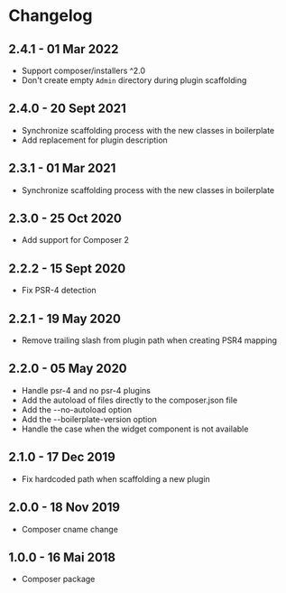 # Changelog ##

## 2.4.1 - 01 Mar 2022
* Support composer/installers ^2.0
* Don't create empty `Admin` directory during plugin scaffolding

## 2.4.0 - 20 Sept 2021
* Synchronize scaffolding process with the new classes in boilerplate
* Add replacement for plugin description

## 2.3.1 - 01 Mar 2021
* Synchronize scaffolding process with the new classes in boilerplate

## 2.3.0 - 25 Oct 2020
* Add support for Composer 2

## 2.2.2 - 15 Sept 2020
* Fix PSR-4 detection

## 2.2.1 - 19 May 2020
* Remove trailing slash from plugin path when creating PSR4 mapping

## 2.2.0 - 05 May 2020
* Handle psr-4 and no psr-4 plugins
* Add the autoload of files directly to the composer.json file
* Add the --no-autoload option
* Add the --boilerplate-version option
* Handle the case when the widget component is not available

## 2.1.0 - 17 Dec 2019
* Fix hardcoded path when scaffolding a new plugin

## 2.0.0 - 18 Nov 2019
* Composer cname change

## 1.0.0 - 16 Mai 2018
* Composer package